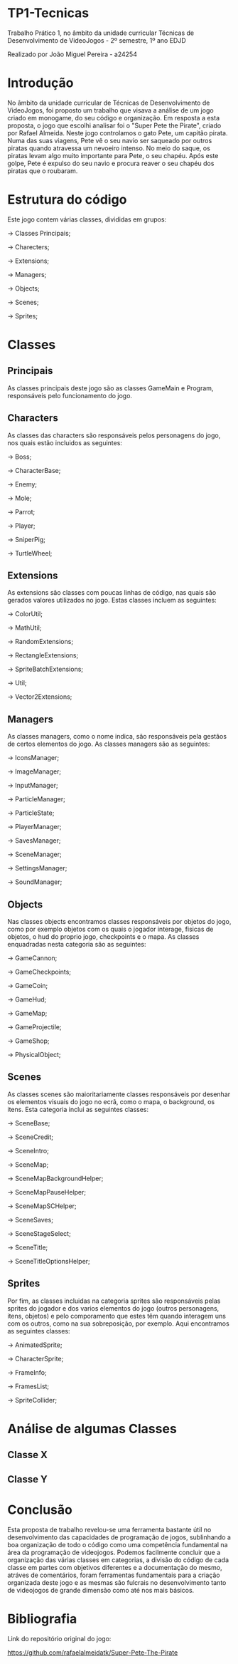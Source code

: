 # TP1-Tecnicas
Trabalho Prático 1, no âmbito da unidade curricular Técnicas de Desenvolvimento de VideoJogos - 2º semestre, 1º ano EDJD

Realizado por João Miguel Pereira - a24254

# Introdução
No âmbito da unidade curricular de Técnicas de Desenvolvimento de VideoJogos, foi proposto um trabalho que visava a análise de um jogo criado em monogame, do seu código e organização. Em resposta a esta proposta, o jogo que escolhi analisar foi o "Super Pete the Pirate", criado por Rafael Almeida. Neste jogo controlamos o gato Pete, um capitão pirata. Numa das suas viagens, Pete vê o seu navio ser saqueado por outros piratas quando atravessa um nevoeiro intenso. No meio do saque, os piratas levam algo muito importante para Pete, o seu chapéu. Após este golpe, Pete é expulso do seu navio e procura reaver o seu chapéu dos piratas que o roubaram.

# Estrutura do código
Este jogo contem várias classes, divididas em grupos:

-> Classes Principais;

-> Charecters;

-> Extensions;

-> Managers;

-> Objects;

-> Scenes;

-> Sprites;

# Classes

## Principais

As classes principais deste jogo são as classes GameMain e Program, responsáveis pelo funcionamento do jogo.

## Characters

As classes das characters são responsáveis pelos personagens do jogo, nos quais estão incluidos as seguintes:

-> Boss;

-> CharacterBase;

-> Enemy;

-> Mole;

-> Parrot;

-> Player;

-> SniperPig;

-> TurtleWheel;

## Extensions

As extensions são classes com poucas linhas de código, nas quais são gerados valores utilizados no jogo. Estas classes incluem as seguintes:

-> ColorUtil;

-> MathUtil;

-> RandomExtensions;

-> RectangleExtensions;

-> SpriteBatchExtensions;

-> Util;

-> Vector2Extensions;

## Managers

As classes managers, como o nome indica, são responsáveis pela gestãos de certos elementos do jogo. As classes managers são as seguintes:

-> IconsManager;

-> ImageManager;

-> InputManager;

-> ParticleManager;

-> ParticleState;

-> PlayerManager;

-> SavesManager;

-> SceneManager;

-> SettingsManager;

-> SoundManager;

## Objects

Nas classes objects encontramos classes responsáveis por objetos do jogo, como por exemplo objetos com os quais o jogador interage, fisicas de objetos, o hud do proprio jogo, checkpoints e o mapa. As classes enquadradas nesta categoria são as seguintes:

-> GameCannon;

-> GameCheckpoints;

-> GameCoin;

-> GameHud;

-> GameMap;

-> GameProjectile;

-> GameShop;

-> PhysicalObject;

## Scenes

As classes scenes são maioritariamente classes responsáveis por desenhar os elementos visuais do jogo no ecrã, como o mapa, o background, os itens. Esta categoria inclui as seguintes classes:

-> SceneBase;

-> SceneCredit;

-> SceneIntro;

-> SceneMap;

-> SceneMapBackgroundHelper;

-> SceneMapPauseHelper;

-> SceneMapSCHelper;

-> SceneSaves;

-> SceneStageSelect;

-> SceneTitle;

-> SceneTitleOptionsHelper;

## Sprites

Por fim, as classes incluidas na categoria sprites são responsáveis pelas sprites do jogador e dos varios elementos do jogo (outros personagens, itens, objetos) e pelo comporamento que estes têm quando interagem uns com os outros, como na sua sobreposição, por exemplo. Aqui encontramos as seguintes classes:

-> AnimatedSprite;

-> CharacterSprite;

-> FrameInfo;

-> FramesList;

-> SpriteCollider;

# Análise de algumas Classes

## Classe X

## Classe Y

# Conclusão 

Esta proposta de trabalho revelou-se uma ferramenta bastante útil no desenvolvimento das capacidades de programação de jogos, sublinhando a boa organização de todo o código como uma competência fundamental na área da programação de videojogos. Podemos facilmente concluir que a organização das várias classes em categorias, a divisão do código de cada classe em partes com objetivos diferentes e a documentação do mesmo, atráves de comentários, foram ferramentas fundamentais para a criação organizada deste jogo e as mesmas são fulcrais no desenvolvimento tanto de videojogos de grande dimensão como até nos mais básicos.

# Bibliografia

Link do repositório original do jogo:

https://github.com/rafaelalmeidatk/Super-Pete-The-Pirate
